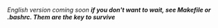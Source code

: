 *English version coming soon*
***if you don't want to wait, see Makefile or .bashrc. Them are the key to survive***
